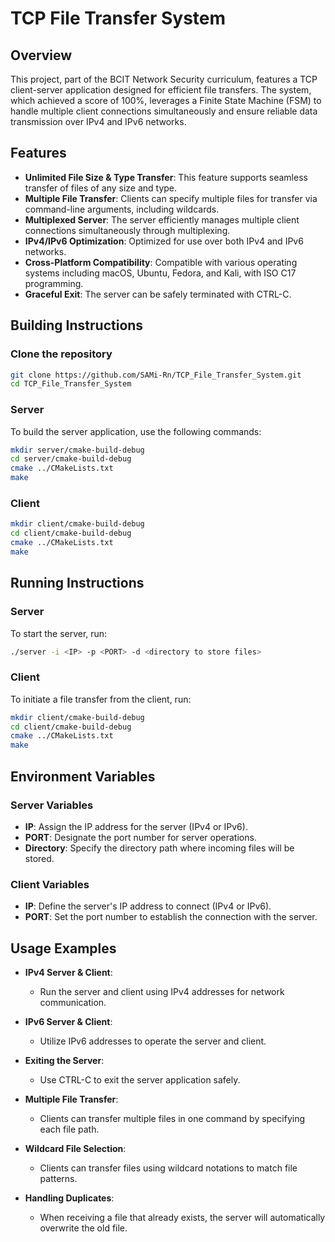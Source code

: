 # TCP File Transfer System

## Overview
This project, part of the BCIT Network Security curriculum, features a TCP client-server application designed for efficient file transfers. The system, which achieved a  score of 100%, leverages a Finite State Machine (FSM) to handle multiple client connections simultaneously and ensure reliable data transmission over IPv4 and IPv6 networks.

## Features
- **Unlimited File Size & Type Transfer**: This feature supports seamless transfer of files of any size and type.
- **Multiple File Transfer**: Clients can specify multiple files for transfer via command-line arguments, including wildcards.
- **Multiplexed Server**: The server efficiently manages multiple client connections simultaneously through multiplexing.
- **IPv4/IPv6 Optimization**: Optimized for use over both IPv4 and IPv6 networks.
- **Cross-Platform Compatibility**: Compatible with various operating systems including macOS, Ubuntu, Fedora, and Kali, with ISO C17 programming.
- **Graceful Exit**: The server can be safely terminated with CTRL-C.

## Building Instructions
### Clone the repository
```sh
git clone https://github.com/SAMi-Rn/TCP_File_Transfer_System.git
cd TCP_File_Transfer_System
```
### Server
To build the server application, use the following commands:
```sh
mkdir server/cmake-build-debug
cd server/cmake-build-debug
cmake ../CMakeLists.txt
make
```
### Client
```sh
mkdir client/cmake-build-debug
cd client/cmake-build-debug
cmake ../CMakeLists.txt
make
```
## Running Instructions
### Server
To start the server, run:
```sh
./server -i <IP> -p <PORT> -d <directory to store files>
```
### Client
To initiate a file transfer from the client, run:
```sh
mkdir client/cmake-build-debug
cd client/cmake-build-debug
cmake ../CMakeLists.txt
make
```

## Environment Variables 
### Server Variables
- **IP**: Assign the IP address for the server (IPv4 or IPv6).
- **PORT**: Designate the port number for server operations.
- **Directory**: Specify the directory path where incoming files will be stored.

### Client Variables
- **IP**: Define the server's IP address to connect (IPv4 or IPv6).
- **PORT**: Set the port number to establish the connection with the server.
## Usage Examples

- **IPv4 Server & Client**:
  - Run the server and client using IPv4 addresses for network communication.

- **IPv6 Server & Client**:
  - Utilize IPv6 addresses to operate the server and client.

- **Exiting the Server**:
  - Use CTRL-C to exit the server application safely.

- **Multiple File Transfer**:
  - Clients can transfer multiple files in one command by specifying each file path.

- **Wildcard File Selection**:
  - Clients can transfer files using wildcard notations to match file patterns.

- **Handling Duplicates**:
  - When receiving a file that already exists, the server will automatically overwrite the old file.
